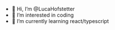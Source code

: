 - 👋 Hi, I’m @LucaHofstetter
- 👀 I’m interested in coding
- 🌱 I’m currently learning react/typescript
